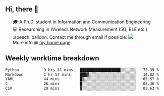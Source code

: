 <h2 > Hi, there 👋 </h3>

<div >
 <ul>
 🎓 A Ph.D. student in Information and Communication Engineering <br>
 💻 Researching in Wireless Network Measurement (5G, BLE etc.)<br>
 :speech_balloon: Contact me through email if possible: <a href="mailto:ethanjia@sjtu.edu.cn"><img src="https://img.shields.io/badge/-ethanjia@sjtu.edu.cn-c14438?style=plastic&logo=Gmail&logoColor=white&link=mailto:mailto:ethanjia@sjtu.edu.cn"></a> <br>
  More info @ <a href="https://haifengjia.github.io">my home page</a>
 </ul>
</div>

<h2 >
Weekly worktime breakdown
</h1>


<!--START_SECTION:waka-->

```txt
Python           9 hrs 31 mins   ██████████████████░░░░░░░   72.39 %
Markdown         1 hr 57 mins    ███▓░░░░░░░░░░░░░░░░░░░░░   14.82 %
YAML             44 mins         █▒░░░░░░░░░░░░░░░░░░░░░░░   05.57 %
C                26 mins         █░░░░░░░░░░░░░░░░░░░░░░░░   03.36 %
CSV              20 mins         ▓░░░░░░░░░░░░░░░░░░░░░░░░   02.63 %
```

<!--END_SECTION:waka-->


